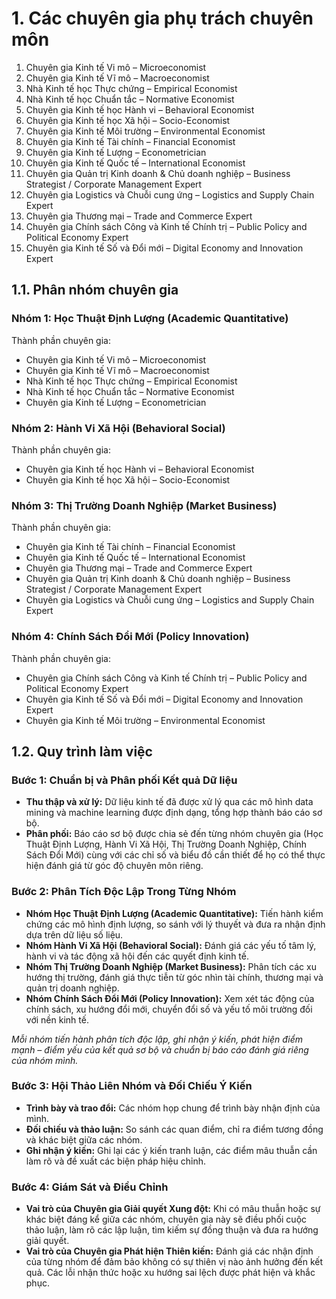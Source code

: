 # 1. Các chuyên gia phụ trách chuyên môn

1. Chuyên gia Kinh tế Vi mô – Microeconomist
2. Chuyên gia Kinh tế Vĩ mô – Macroeconomist
3. Nhà Kinh tế học Thực chứng – Empirical Economist
4. Nhà Kinh tế học Chuẩn tắc – Normative Economist
5. Chuyên gia Kinh tế học Hành vi – Behavioral Economist
6. Chuyên gia Kinh tế học Xã hội – Socio-Economist
7. Chuyên gia Kinh tế Môi trường – Environmental Economist
8. Chuyên gia Kinh tế Tài chính – Financial Economist
9. Chuyên gia Kinh tế Lượng – Econometrician
10. Chuyên gia Kinh tế Quốc tế – International Economist
11. Chuyên gia Quản trị Kinh doanh & Chủ doanh nghiệp – Business Strategist / Corporate Management Expert
12. Chuyên gia Logistics và Chuỗi cung ứng – Logistics and Supply Chain Expert
13. Chuyên gia Thương mại – Trade and Commerce Expert
14. Chuyên gia Chính sách Công và Kinh tế Chính trị – Public Policy and Political Economy Expert
15. Chuyên gia Kinh tế Số và Đổi mới – Digital Economy and Innovation Expert

## 1.1. Phân nhóm chuyên gia

### Nhóm 1: Học Thuật Định Lượng (Academic Quantitative)

Thành phần chuyên gia:

- Chuyên gia Kinh tế Vi mô – Microeconomist
- Chuyên gia Kinh tế Vĩ mô – Macroeconomist
- Nhà Kinh tế học Thực chứng – Empirical Economist
- Nhà Kinh tế học Chuẩn tắc – Normative Economist
- Chuyên gia Kinh tế Lượng – Econometrician

### Nhóm 2: Hành Vi Xã Hội (Behavioral Social)

Thành phần chuyên gia:

- Chuyên gia Kinh tế học Hành vi – Behavioral Economist
- Chuyên gia Kinh tế học Xã hội – Socio-Economist

### Nhóm 3: Thị Trường Doanh Nghiệp (Market Business)

Thành phần chuyên gia:

- Chuyên gia Kinh tế Tài chính – Financial Economist
- Chuyên gia Kinh tế Quốc tế – International Economist
- Chuyên gia Thương mại – Trade and Commerce Expert
- Chuyên gia Quản trị Kinh doanh & Chủ doanh nghiệp – Business Strategist / Corporate Management Expert
- Chuyên gia Logistics và Chuỗi cung ứng – Logistics and Supply Chain Expert

### Nhóm 4: Chính Sách Đổi Mới (Policy Innovation)

Thành phần chuyên gia:

- Chuyên gia Chính sách Công và Kinh tế Chính trị – Public Policy and Political Economy Expert
- Chuyên gia Kinh tế Số và Đổi mới – Digital Economy and Innovation Expert
- Chuyên gia Kinh tế Môi trường – Environmental Economist

## 1.2. Quy trình làm việc

### Bước 1: Chuẩn bị và Phân phối Kết quả Dữ liệu

- **Thu thập và xử lý:** Dữ liệu kinh tế đã được xử lý qua các mô hình data mining và machine learning được định dạng, tổng hợp thành báo cáo sơ bộ.
- **Phân phối:** Báo cáo sơ bộ được chia sẻ đến từng nhóm chuyên gia (Học Thuật Định Lượng, Hành Vi Xã Hội, Thị Trường Doanh Nghiệp, Chính Sách Đổi Mới) cùng với các chỉ số và biểu đồ cần thiết để họ có thể thực hiện đánh giá từ góc độ chuyên môn riêng.

### Bước 2: Phân Tích Độc Lập Trong Từng Nhóm

- **Nhóm Học Thuật Định Lượng (Academic Quantitative):** Tiến hành kiểm chứng các mô hình định lượng, so sánh với lý thuyết và đưa ra nhận định dựa trên dữ liệu số liệu.
- **Nhóm Hành Vi Xã Hội (Behavioral Social):** Đánh giá các yếu tố tâm lý, hành vi và tác động xã hội đến các quyết định kinh tế.
- **Nhóm Thị Trường Doanh Nghiệp (Market Business):** Phân tích các xu hướng thị trường, đánh giá thực tiễn từ góc nhìn tài chính, thương mại và quản trị doanh nghiệp.
- **Nhóm Chính Sách Đổi Mới (Policy Innovation):** Xem xét tác động của chính sách, xu hướng đổi mới, chuyển đổi số và yếu tố môi trường đối với nền kinh tế.

_Mỗi nhóm tiến hành phân tích độc lập, ghi nhận ý kiến, phát hiện điểm mạnh – điểm yếu của kết quả sơ bộ và chuẩn bị báo cáo đánh giá riêng của nhóm mình._

### Bước 3: Hội Thảo Liên Nhóm và Đối Chiếu Ý Kiến

- **Trình bày và trao đổi:** Các nhóm họp chung để trình bày nhận định của mình.
- **Đối chiếu và thảo luận:** So sánh các quan điểm, chỉ ra điểm tương đồng và khác biệt giữa các nhóm.
- **Ghi nhận ý kiến:** Ghi lại các ý kiến tranh luận, các điểm mâu thuẫn cần làm rõ và đề xuất các biện pháp hiệu chỉnh.

### Bước 4: Giám Sát và Điều Chỉnh

- **Vai trò của Chuyên gia Giải quyết Xung đột:** Khi có mâu thuẫn hoặc sự khác biệt đáng kể giữa các nhóm, chuyên gia này sẽ điều phối cuộc thảo luận, làm rõ các lập luận, tìm kiếm sự đồng thuận và đưa ra hướng giải quyết.
- **Vai trò của Chuyên gia Phát hiện Thiên kiến:** Đánh giá các nhận định của từng nhóm để đảm bảo không có sự thiên vị nào ảnh hưởng đến kết quả. Các lỗi nhận thức hoặc xu hướng sai lệch được phát hiện và khắc phục.
